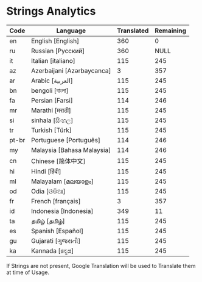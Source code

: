 # Strings Analytics


| Code | Language | Translated | Remaining |
|----|-------|-------|---|
| en | English [English] | 360 | 0 |
| ru | Russian [Русский] | 360 | NULL |
| it | Italian [italiano] | 115 | 245 |
| az | Azerbaijani [Azərbaycanca] | 3 | 357 |
| ar | Arabic [العربية] | 115 | 245 |
| bn | bengoli [বাংলা] | 115 | 245 |
| fa | Persian [Farsi] | 114 | 246 |
| mr | Marathi [मराठी] | 115 | 245 |
| si | sinhala [සිංහල] | 115 | 245 |
| tr | Turkish [Türk] | 115 | 245 |
| pt-br | Portuguese [Português] | 114 | 246 |
| my | Malaysia [Bahasa Malaysia] | 114 | 246 |
| cn | Chinese [简体中文] | 115 | 245 |
| hi | Hindi [हिंदी] | 115 | 245 |
| ml | Malayalam [മലയാളം] | 115 | 245 |
| od | Odia [ଓଡିଆ] | 115 | 245 |
| fr | French [français] | 3 | 357 |
| id | Indonesia [Indonesia] | 349 | 11 |
| ta | தமிழ் [தமிழ்] | 115 | 245 |
| es | Spanish [Español] | 115 | 245 |
| gu | Gujarati [ગુજરાતી] | 115 | 245 |
| ka | Kannada [ಕನ್ನಡ] | 115 | 245 |


If Strings are not present, Google Translation will be used to Translate them at time of Usage.
